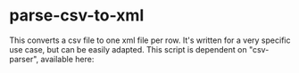# parse-csv-to-xml

This converts a csv file to one xml file per row. It's written for a very specific use case, but can be easily adapted. This script is dependent on "csv-parser", available here: 
